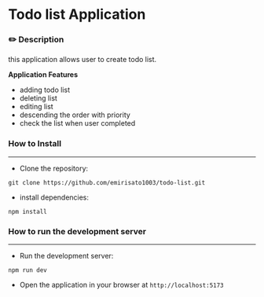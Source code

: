 # Todo list Application

### ✏️ Description

this application allows user to create todo list.

**Application Features**

- adding todo list
- deleting list
- editing list
- descending the order with priority
- check the list when user completed

### How to Install

---

- Clone the repository:

```
git clone https://github.com/emirisato1003/todo-list.git
```

- install dependencies:

```
npm install
```

### How to run the development server

---

- Run the development server:

```
npm run dev
```

- Open the application in your browser at `http://localhost:5173`
